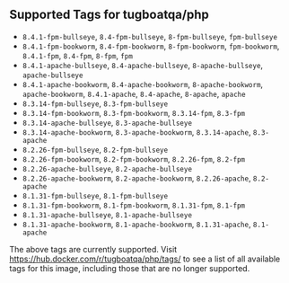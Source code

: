 ## Supported Tags for tugboatqa/php

* `8.4.1-fpm-bullseye`, `8.4-fpm-bullseye`, `8-fpm-bullseye`, `fpm-bullseye`
* `8.4.1-fpm-bookworm`, `8.4-fpm-bookworm`, `8-fpm-bookworm`, `fpm-bookworm`, `8.4.1-fpm`, `8.4-fpm`, `8-fpm`, `fpm`
* `8.4.1-apache-bullseye`, `8.4-apache-bullseye`, `8-apache-bullseye`, `apache-bullseye`
* `8.4.1-apache-bookworm`, `8.4-apache-bookworm`, `8-apache-bookworm`, `apache-bookworm`, `8.4.1-apache`, `8.4-apache`, `8-apache`, `apache`
* `8.3.14-fpm-bullseye`, `8.3-fpm-bullseye`
* `8.3.14-fpm-bookworm`, `8.3-fpm-bookworm`, `8.3.14-fpm`, `8.3-fpm`
* `8.3.14-apache-bullseye`, `8.3-apache-bullseye`
* `8.3.14-apache-bookworm`, `8.3-apache-bookworm`, `8.3.14-apache`, `8.3-apache`
* `8.2.26-fpm-bullseye`, `8.2-fpm-bullseye`
* `8.2.26-fpm-bookworm`, `8.2-fpm-bookworm`, `8.2.26-fpm`, `8.2-fpm`
* `8.2.26-apache-bullseye`, `8.2-apache-bullseye`
* `8.2.26-apache-bookworm`, `8.2-apache-bookworm`, `8.2.26-apache`, `8.2-apache`
* `8.1.31-fpm-bullseye`, `8.1-fpm-bullseye`
* `8.1.31-fpm-bookworm`, `8.1-fpm-bookworm`, `8.1.31-fpm`, `8.1-fpm`
* `8.1.31-apache-bullseye`, `8.1-apache-bullseye`
* `8.1.31-apache-bookworm`, `8.1-apache-bookworm`, `8.1.31-apache`, `8.1-apache`

The above tags are currently supported. Visit https://hub.docker.com/r/tugboatqa/php/tags/ to see a list of all available tags for this image, including those that are no longer supported.
